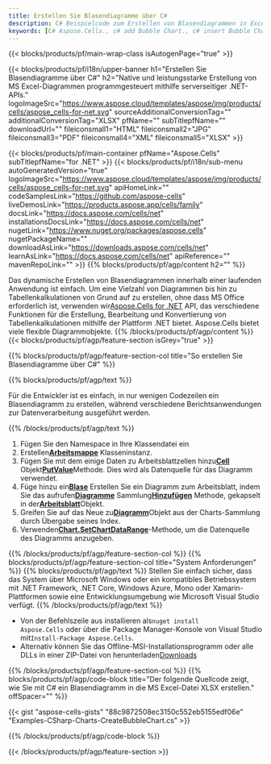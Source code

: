 ```yaml
---
title: Erstellen Sie Blasendiagramme über C#
description: C# Beispielcode zum Erstellen von Blasendiagrammen in Excel mithilfe der Bibliothek .NET. Verwenden Sie diesen Code zum Erstellen eines {Chart}-Diagramms in MS Excel in VB.NET, Asp.NET oder einer anderen .NET-basierten Anwendung.
keywords: [C# Aspose.Cells., c# add Bubble Chart., c# insert Bubble Chart., c# create Bubble Chart]
---
```

{{< blocks/products/pf/main-wrap-class isAutogenPage="true" >}}

{{< blocks/products/pf/i18n/upper-banner h1="Erstellen Sie Blasendiagramme über C#" h2="Native und leistungsstarke Erstellung von MS Excel-Diagrammen programmgesteuert mithilfe serverseitiger .NET-APIs." logoImageSrc="https://www.aspose.cloud/templates/aspose/img/products/cells/aspose_cells-for-net.svg" sourceAdditionalConversionTag="" additionalConversionTag="XLSX" pfName="" subTitlepfName="" downloadUrl="" fileiconsmall1="HTML" fileiconsmall2="JPG" fileiconsmall3="PDF" fileiconsmall4="XML" fileiconsmall5="XLSX" >}}

{{< blocks/products/pf/main-container pfName="Aspose.Cells" subTitlepfName="for .NET" >}}
{{< blocks/products/pf/i18n/sub-menu autoGeneratedVersion="true" logoImageSrc="https://www.aspose.cloud/templates/aspose/img/products/cells/aspose_cells-for-net.svg" apiHomeLink="" codeSamplesLink="https://github.com/aspose-cells" liveDemosLink="https://products.aspose.app/cells/family" docsLink="https://docs.aspose.com/cells/net" installationsDocsLink="https://docs.aspose.com/cells/net" nugetLink="https://www.nuget.org/packages/aspose.cells" nugetPackageName="" downloadAsLink="https://downloads.aspose.com/cells/net" learnAsLink="https://docs.aspose.com/cells/net" apiReference="" mavenRepoLink="" >}}
{{% blocks/products/pf/agp/content h2="" %}}

 Das dynamische Erstellen von Blasendiagrammen innerhalb einer laufenden Anwendung ist einfach. Um eine Vielzahl von Diagrammen bis hin zu Tabellenkalkulationen von Grund auf zu erstellen, ohne dass MS Office erforderlich ist, verwenden wir[Aspose.Cells for .NET](https://products.aspose.com/cells/net) API, das verschiedene Funktionen für die Erstellung, Bearbeitung und Konvertierung von Tabellenkalkulationen mithilfe der Plattform .NET bietet. Aspose.Cells bietet viele flexible Diagrammobjekte.
{{% /blocks/products/pf/agp/content %}}
{{< blocks/products/pf/agp/feature-section isGrey="true" >}}

{{% blocks/products/pf/agp/feature-section-col title="So erstellen Sie Blasendiagramme über C#" %}}

{{% blocks/products/pf/agp/text %}}

Für die Entwickler ist es einfach, in nur wenigen Codezeilen ein Blasendiagramm zu erstellen, während verschiedene Berichtsanwendungen zur Datenverarbeitung ausgeführt werden.

{{% /blocks/products/pf/agp/text %}}

1. Fügen Sie den Namespace in Ihre Klassendatei ein
1.  Erstellen[**Arbeitsmappe**](https://reference.aspose.com/cells/net/aspose.cells/workbook) Klasseninstanz.
1.  Fügen Sie mit dem einige Daten zu Arbeitsblattzellen hinzu[**Cell**](https://reference.aspose.com/cells/net/aspose.cells/cell) Objekt[**PutValue**](https://reference.aspose.com/cells/net/aspose.cells/cell/methods/putvalue/index)Methode.
Dies wird als Datenquelle für das Diagramm verwendet.
1.  Füge hinzu ein[**Blase**](https://reference.aspose.com/cells/net/aspose.cells.charts/charttype) Erstellen Sie ein Diagramm zum Arbeitsblatt, indem Sie das aufrufen[**Diagramme**](https://reference.aspose.com/cells/net/aspose.cells.charts/chartcollection) Sammlung[**Hinzufügen**](https://reference.aspose.com/cells/net/aspose.cells.charts/chartcollection/methods/add) Methode, gekapselt in der[**Arbeitsblatt**](https://reference.aspose.com/cells/net/aspose.cells/worksheet)Objekt.
1.  Greifen Sie auf das Neue zu[**Diagramm**](https://reference.aspose.com/cells/net/aspose.cells.charts/chart)Objekt aus der Charts-Sammlung durch Übergabe seines Index.
1.  Verwenden[**Chart.SetChartDataRange**](https://https://reference.aspose.com/cells/net/aspose.cells.charts/chart/methods/setchartdatarange)-Methode, um die Datenquelle des Diagramms anzugeben.

{{% /blocks/products/pf/agp/feature-section-col %}}
{{% blocks/products/pf/agp/feature-section-col title="System Anforderungen" %}}
{{% blocks/products/pf/agp/text %}}
Stellen Sie einfach sicher, dass das System über Microsoft Windows oder ein kompatibles Betriebssystem mit .NET Framework, .NET Core, Windows Azure, Mono oder Xamarin-Plattformen sowie eine Entwicklungsumgebung wie Microsoft Visual Studio verfügt.
{{% /blocks/products/pf/agp/text %}}
-  Von der Befehlszeile aus installieren als<code>nuget install Aspose.Cells</code> oder über die Package Manager-Konsole von Visual Studio mit<code>Install-Package Aspose.Cells</code>.
-  Alternativ können Sie das Offline-MSI-Installationsprogramm oder alle DLLs in einer ZIP-Datei von herunterladen<a href="https://downloads.aspose.com/cells/net">Downloads</a>

{{% /blocks/products/pf/agp/feature-section-col %}}
{{% blocks/products/pf/agp/code-block title="Der folgende Quellcode zeigt, wie Sie mit C# ein Blasendiagramm in die MS Excel-Datei XLSX erstellen." offSpacer="" %}}

{{< gist "aspose-cells-gists" "88c9872508ec3150c552eb5155edf06e" "Examples-CSharp-Charts-CreateBubbleChart.cs" >}}

{{% /blocks/products/pf/agp/code-block %}}

{{< /blocks/products/pf/agp/feature-section >}}

<!-- aboutfile Starts -->
